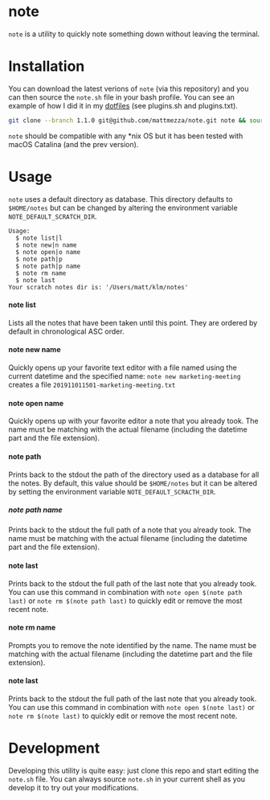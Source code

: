 note
===

`note` is a utility to quickly note something down without leaving the terminal.


Installation
===

You can download the latest verions of `note` (via this repository) and you can then source the `note.sh` file in your bash profile. You can see an example of how I did it in my [dotfiles](https://github.com/mattmezza/dotfiles) (see plugins.sh and plugins.txt).


```bash
git clone --branch 1.1.0 git@github.com/mattmezza/note.git note && source note/note.sh
```

`note` should be compatible with any *nix OS but it has been tested with macOS Catalina (and the prev version).


Usage
===

`note` uses a default directory as database. This directory defaults to `$HOME/notes` but can be changed by altering the environment variable `NOTE_DEFAULT_SCRATCH_DIR`.

```
Usage:
  $ note list|l
  $ note new|n name
  $ note open|o name
  $ note path|p
  $ note path|p name
  $ note rm name
  $ note last
Your scratch notes dir is: '/Users/matt/klm/notes'
```

#### note list

Lists all the notes that have been taken until this point. They are ordered by default in chronological ASC order.

#### note new name

Quickly opens up your favorite text editor with a file named using the current datetime and the specified name: `note new marketing-meeting` creates a file `201911011501-marketing-meeting.txt`

#### note open name

Quickly opens up with your favorite editor a note that you already took. The name must be matching with the actual filename (including the datetime part and the file extension).

#### note path

Prints back to the stdout the path of the directory used as a database for all the notes. By default, this value should be `$HOME/notes` but it can be altered by setting the environment variable `NOTE_DEFAULT_SCRACTH_DIR`.

##### note path name

Prints back to the stdout the full path of a note that you already took. The name must be matching with the actual filename (including the datetime part and the file extension).

#### note last

Prints back to the stdout the full path of the last note that you already took. You can use this command in combination with `note open $(note path last)` or `note rm $(note path last)` to quickly edit or remove the most recent note.

#### note rm name

Prompts you to remove the note identified by the name. The name must be matching with the actual filename (including the datetime part and the file extension).

#### note last

Prints back to the stdout the full path of the last note that you already took. You can use this command in combination with `note open $(note last)` or `note rm $(note last)` to quickly edit or remove the most recent note.


Development
===

Developing this utility is quite easy: just clone this repo and start editing the `note.sh` file. You can always source `note.sh` in your current shell as you develop it to try out your modifications.
